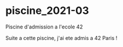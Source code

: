 # piscine_2021-03
Piscine d'admission a l'ecole 42

Suite a cette piscine, j'ai ete admis a 42 Paris !
